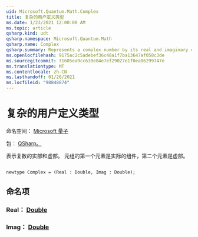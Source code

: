 ```yaml
---
uid: Microsoft.Quantum.Math.Complex
title: 复杂的用户定义类型
ms.date: 1/23/2021 12:00:00 AM
ms.topic: article
qsharp.kind: udt
qsharp.namespace: Microsoft.Quantum.Math
qsharp.name: Complex
qsharp.summary: Represents a complex number by its real and imaginary components. The first element of the tuple is the real component, the second one - the imaginary component.
ms.openlocfilehash: 9175ac2c5adebef36c48a1f7ba13647af058c3de
ms.sourcegitcommit: 71605ea9cc630e84e7ef29027e1f0ea06299747e
ms.translationtype: MT
ms.contentlocale: zh-CN
ms.lasthandoff: 01/26/2021
ms.locfileid: "98848874"
---
```

# <a name="complex-user-defined-type"></a>复杂的用户定义类型

命名空间： [Microsoft 量子](xref:Microsoft.Quantum.Math)

包： [QSharp。](https://nuget.org/packages/Microsoft.Quantum.QSharp.Core)


表示复数的实部和虚部。
元组的第一个元素是实际的组件，第二个元素是虚部。

```qsharp

newtype Complex = (Real : Double, Imag : Double);
```



## <a name="named-items"></a>命名项

### <a name="real--double"></a>Real： [Double](xref:microsoft.quantum.lang-ref.double)


### <a name="imag--double"></a>Imag： [Double](xref:microsoft.quantum.lang-ref.double)

